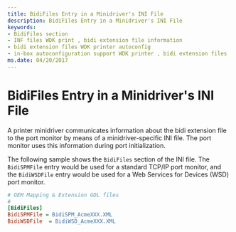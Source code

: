 ```yaml
---
title: BidiFiles Entry in a Minidriver's INI File
description: BidiFiles Entry in a Minidriver's INI File
keywords:
- BidiFiles section
- INF files WDK print , bidi extension file information
- bidi extension files WDK printer autoconfig
- in-box autoconfiguration support WDK printer , bidi extension files
ms.date: 04/20/2017
---
```


# BidiFiles Entry in a Minidriver's INI File


A printer minidriver communicates information about the bidi extension file to the port monitor by means of a minidriver-specific INI file. The port monitor uses this information during port initialization.

The following sample shows the `BidiFiles` section of the INI file. The `BidiSPMFile` entry would be used for a standard TCP/IP port monitor, and the `BidiWSDFile` entry would be used for a Web Services for Devices (WSD) port monitor.

```INI
# OEM Mapping & Extension GDL files 
# 
[BidiFiles]
BidiSPMFile = BidiSPM_AcmeXXX.XML
BidiWSDFile  = BidiWSD_AcmeXXX.XML
```
